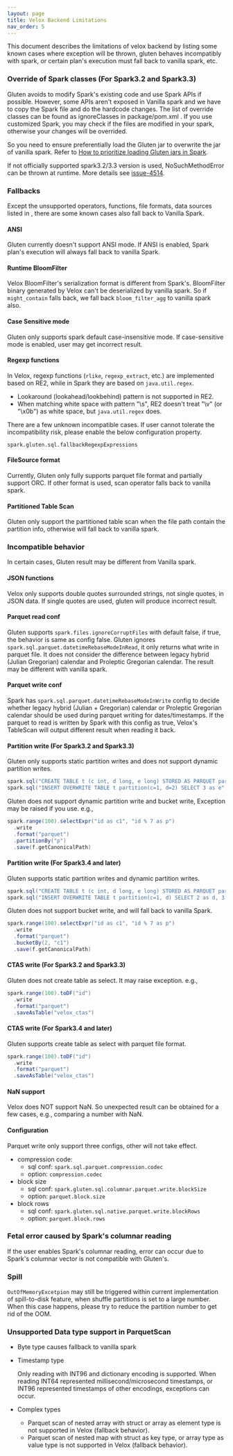 ```yaml
---
layout: page
title: Velox Backend Limitations
nav_order: 5
---
```

This document describes the limitations of velox backend by listing some known cases where exception will be thrown, gluten behaves incompatibly with spark, or certain plan's execution
must fall back to vanilla spark, etc.

### Override of Spark classes (For Spark3.2 and Spark3.3)
Gluten avoids to modify Spark's existing code and use Spark APIs if possible. However, some APIs aren't exposed in Vanilla spark and we have to copy the Spark file and do the hardcode changes. The list of override classes can be found as ignoreClasses in package/pom.xml . If you use customized Spark, you may check if the files are modified in your spark, otherwise your changes will be overrided.

So you need to ensure preferentially load the Gluten jar to overwrite the jar of vanilla spark. Refer to [How to prioritize loading Gluten jars in Spark](https://github.com/apache/incubator-gluten/blob/main/docs/velox-backend-troubleshooting.md#incompatible-class-error-when-using-native-writer).

If not officially supported spark3.2/3.3 version is used, NoSuchMethodError can be thrown at runtime. More details see [issue-4514](https://github.com/apache/incubator-gluten/issues/4514).

### Fallbacks
Except the unsupported operators, functions, file formats, data sources listed in , there are some known cases also fall back to Vanilla Spark. 

#### ANSI
Gluten currently doesn't support ANSI mode. If ANSI is enabled, Spark plan's execution will always fall back to vanilla Spark.

#### Runtime BloomFilter
Velox BloomFilter's serialization format is different from Spark's. BloomFilter binary generated by Velox can't be deserialized by vanilla spark. So if `might_contain` falls back, we fall back `bloom_filter_agg` to vanilla spark also.

#### Case Sensitive mode
Gluten only supports spark default case-insensitive mode. If case-sensitive mode is enabled, user may get incorrect result.

#### Regexp functions
In Velox, regexp functions (`rlike`, `regexp_extract`, etc.) are implemented based on RE2, while in Spark they are based on `java.util.regex`.
* Lookaround (lookahead/lookbehind) pattern is not supported in RE2.
* When matching white space with pattern "\\s", RE2 doesn't treat "\v" (or "\x0b") as white space, but `java.util.regex` does.

There are a few unknown incompatible cases. If user cannot tolerate the incompatibility risk, please enable the below configuration property.
```
spark.gluten.sql.fallbackRegexpExpressions
```

#### FileSource format
Currently, Gluten only fully supports parquet file format and partially support ORC. If other format is used, scan operator falls back to vanilla spark.

#### Partitioned Table Scan
Gluten only support the partitioned table scan when the file path contain the partition info, otherwise will fall back to vanilla spark.

### Incompatible behavior
In certain cases, Gluten result may be different from Vanilla spark.

#### JSON functions
Velox only supports double quotes surrounded strings, not single quotes, in JSON data. If single quotes are used, gluten will produce incorrect result.

#### Parquet read conf
Gluten supports `spark.files.ignoreCorruptFiles` with default false, if true, the behavior is same as config false.
Gluten ignores `spark.sql.parquet.datetimeRebaseModeInRead`, it only returns what write in parquet file. It does not consider the difference between legacy
hybrid (Julian Gregorian) calendar and Proleptic Gregorian calendar. The result may be different with vanilla spark.

#### Parquet write conf
Spark has `spark.sql.parquet.datetimeRebaseModeInWrite` config to decide whether legacy hybrid (Julian + Gregorian) calendar 
or Proleptic Gregorian calendar should be used during parquet writing for dates/timestamps. If the parquet to read is written
by Spark with this config as true, Velox's TableScan will output different result when reading it back.

#### Partition write (For Spark3.2 and Spark3.3)

Gluten only supports static partition writes and does not support dynamic partition writes.

```scala
spark.sql("CREATE TABLE t (c int, d long, e long) STORED AS PARQUET partitioned by (c, d)")
spark.sql("INSERT OVERWRITE TABLE t partition(c=1, d=2) SELECT 3 as e")
```
Gluten does not support dynamic partition write and bucket write, Exception may be raised if you use. e.g.,

```scala
spark.range(100).selectExpr("id as c1", "id % 7 as p")
  .write
  .format("parquet")
  .partitionBy("p")
  .save(f.getCanonicalPath)
```

#### Partition write (For Spark3.4 and later)

Gluten supports static partition writes and dynamic partition writes.

```scala
spark.sql("CREATE TABLE t (c int, d long, e long) STORED AS PARQUET partitioned by (c, d)")
spark.sql("INSERT OVERWRITE TABLE t partition(c=1, d) SELECT 2 as d, 3 as e")
```

Gluten does not support bucket write, and will fall back to vanilla Spark.

```scala
spark.range(100).selectExpr("id as c1", "id % 7 as p")
  .write
  .format("parquet")
  .bucketBy(2, "c1")
  .save(f.getCanonicalPath)
```

#### CTAS write (For Spark3.2 and Spark3.3)

Gluten does not create table as select. It may raise exception. e.g.,

```scala
spark.range(100).toDF("id")
  .write
  .format("parquet")
  .saveAsTable("velox_ctas")
```

#### CTAS write (For Spark3.4 and later)

Gluten supports create table as select with parquet file format.

```scala
spark.range(100).toDF("id")
  .write
  .format("parquet")
  .saveAsTable("velox_ctas")
```

#### NaN support
Velox does NOT support NaN. So unexpected result can be obtained for a few cases, e.g., comparing a number with NaN.



#### Configuration

Parquet write only support three configs, other will not take effect.

- compression code:
  - sql conf: `spark.sql.parquet.compression.codec`
  - option: `compression.codec`
- block size
  - sql conf: `spark.gluten.sql.columnar.parquet.write.blockSize`
  - option: `parquet.block.size`
- block rows
  - sql conf: `spark.gluten.sql.native.parquet.write.blockRows`
  - option: `parquet.block.rows`



### Fetal error caused by Spark's columnar reading
If the user enables Spark's columnar reading, error can occur due to Spark's columnar vector is not compatible with
Gluten's.

### Spill

`OutOfMemoryExcetpion` may still be triggered within current implementation of spill-to-disk feature, when shuffle partitions is set to a large number. When this case happens, please try to reduce the partition number to get rid of the OOM.

### Unsupported Data type support in ParquetScan

- Byte type causes fallback to vanilla spark
- Timestamp type

  Only reading with INT96 and dictionary encoding is supported. When reading INT64 represented millisecond/microsecond timestamps, or INT96 represented timestamps of other encodings, exceptions can occur.

- Complex types
  - Parquet scan of nested array with struct or array as element type is not supported in Velox (fallback behavior).
  - Parquet scan of nested map with struct as key type, or array type as value type is not supported in Velox (fallback behavior).
